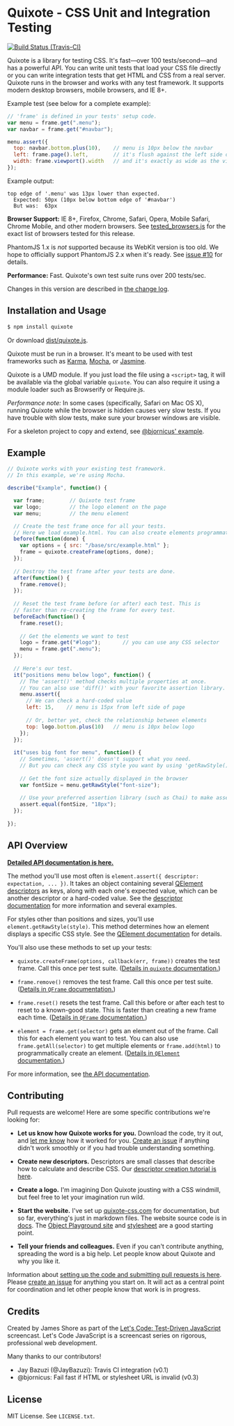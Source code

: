 # Quixote - CSS Unit and Integration Testing

[![Build Status (Travis-CI)](https://secure.travis-ci.org/jamesshore/quixote.png?branch=master )](http://travis-ci.org/jamesshore/quixote)

Quixote is a library for testing CSS. It's fast—over 100 tests/second—and has a powerful API. You can write unit tests that load your CSS file directly or you can write integration tests that get HTML and CSS from a real server. Quixote runs in the browser and works with any test framework. It supports modern desktop browsers, mobile browsers, and IE 8+.

Example test (see below for a complete example):

```javascript
// 'frame' is defined in your tests' setup code.
var menu = frame.get(".menu");
var navbar = frame.get("#navbar");

menu.assert({
  top: navbar.bottom.plus(10),    // menu is 10px below the navbar
  left: frame.page().left,        // it's flush against the left side of the screen
  width: frame.viewport().width   // and it's exactly as wide as the viewport.
});
```

Example output:

```
top edge of '.menu' was 13px lower than expected.
  Expected: 50px (10px below bottom edge of '#navbar')
  But was:  63px
```

**Browser Support:** IE 8+, Firefox, Chrome, Safari, Opera, Mobile Safari, Chrome Mobile, and other modern browsers. See [tested_browsers.js](./build/config/tested_browsers.js) for the exact list of browsers tested for this release.

PhantomJS 1.x is *not* supported because its WebKit version is too old. We hope to officially support PhantomJS 2.x when it's ready. See [issue #10](https://github.com/jamesshore/quixote/issues/10) for details.

**Performance:** Fast. Quixote's own test suite runs over 200 tests/sec.

Changes in this version are described in [the change log](CHANGELOG.md).


## Installation and Usage

```sh
$ npm install quixote
```

Or download [dist/quixote.js](dist/quixote.js).

Quixote must be run in a browser. It's meant to be used with test frameworks such as [Karma](http://karma-runner.github.io), [Mocha](http://visionmedia.github.io/mocha/), or [Jasmine](http://jasmine.github.io/).

Quixote is a UMD module. If you just load the file using a `<script>` tag, it will be available via the global variable `quixote`. You can also require it using a module loader such as Browserify or Require.js.

*Performance note:* In some cases (specifically, Safari on Mac OS X), running Quixote while the browser is hidden causes very slow tests. If you have trouble with slow tests, make sure your browser windows are visible.

For a skeleton project to copy and extend, see [@bjornicus' example](https://github.com/bjornicus/tddcss).


## Example

```javascript
// Quixote works with your existing test framework.
// In this example, we're using Mocha.

describe("Example", function() {

  var frame;        // Quixote test frame
  var logo;         // the logo element on the page
  var menu;         // the menu element

  // Create the test frame once for all your tests.
  // Here we load example.html. You can also create elements programmatically.
  before(function(done) {
    var options = { src: "/base/src/example.html" };
    frame = quixote.createFrame(options, done);
  });
  
  // Destroy the test frame after your tests are done.
  after(function() {
    frame.remove();
  });
  
  // Reset the test frame before (or after) each test. This is
  // faster than re-creating the frame for every test.
  beforeEach(function() {
    frame.reset();
    
    // Get the elements we want to test
    logo = frame.get("#logo");       // you can use any CSS selector
    menu = frame.get(".menu");
  });
  
  // Here's our test.
  it("positions menu below logo", function() {
    // The 'assert()' method checks multiple properties at once.
    // You can also use 'diff()' with your favorite assertion library.
    menu.assert({
      // We can check a hard-coded value
      left: 15,    // menu is 15px from left side of page
      
      // Or, better yet, check the relationship between elements
      top: logo.bottom.plus(10)   // menu is 10px below logo
    });
  });
  
  it("uses big font for menu", function() {
    // Sometimes, 'assert()' doesn't support what you need.
    // But you can check any CSS style you want by using 'getRawStyle()'.
  
    // Get the font size actually displayed in the browser
    var fontSize = menu.getRawStyle("font-size");  
    
    // Use your preferred assertion library (such as Chai) to make assertions.
    assert.equal(fontSize, "18px");
  });
  
});
```


## API Overview

**[Detailed API documentation is here.](docs/api.md)**

The method you'll use most often is `element.assert({ descriptor: expectation, ... })`. It takes an object containing several [QElement descriptors](docs/descriptors.md) as keys, along with each one's expected value, which can be another descriptor or a hard-coded value. See the [descriptor documentation](docs/descriptors.md) for more information and several examples.

For styles other than positions and sizes, you'll use `element.getRawStyle(style)`. This method determines how an element displays a specific CSS style. See the [QElement documentation](docs/QElement.md) for details.

You'll also use these methods to set up your tests:

* `quixote.createFrame(options, callback(err, frame))` creates the test frame. Call this once per test suite. ([Details in `quixote` documentation.](docs/quixote.md))

* `frame.remove()` removes the test frame. Call this once per test suite. ([Details in `QFrame` documentation.](docs/QFrame.md))

* `frame.reset()` resets the test frame. Call this before or after each test to reset to a known-good state. This is faster than creating a new frame each time. ([Details in `QFrame` documentation.](docs/QFrame.md))

* `element = frame.get(selector)` gets an element out of the frame. Call this for each element you want to test. You can also use `frame.getAll(selector)` to get multiple elements or `frame.add(html)` to programmatically create an element. ([Details in `QElement` documentation.](docs/QElement.md))

For more information, see [the API documentation](docs/api.md).


## Contributing

Pull requests are welcome! Here are some specific contributions we're looking for:

* **Let us know how Quixote works for you.** Download the code, try it out, and [let me know](https://twitter.com/jamesshore) how it worked for you. [Create an issue](https://github.com/jamesshore/quixote/issues) if anything didn't work smoothly or if you had trouble understanding something.

* **Create new descriptors.** Descriptors are small classes that describe how to calculate and describe CSS. Our [descriptor creation tutorial is here](src/descriptors/README.md).

* **Create a logo.** I'm imagining Don Quixote jousting with a CSS windmill, but feel free to let your imagination run wild.
 
* **Start the website.** I've set up [quixote-css.com](http://www.quixote-css.com) for documentation, but so far, everything's just in markdown files. The website source code is in [docs](docs). The [Object Playground site](http://www.objectplayground.com) and [stylesheet](https://github.com/jamesshore/object_playground/blob/master/src/site.css) are a good starting point.

* **Tell your friends and colleagues.** Even if you can't contribute anything, spreading the word is a big help. Let people know about Quixote and why you like it.

Information about [setting up the code and submitting pull requests is here](CONTRIBUTING.md). Please [create an issue](https://github.com/jamesshore/quixote/issues) for anything you start on. It will act as a central point for coordination and let other people know that work is in progress.


## Credits

Created by James Shore as part of the [Let's Code: Test-Driven JavaScript](http://www.letscodejavascript.com) screencast. Let's Code JavaScript is a screencast series on rigorous, professional web development.

Many thanks to our contributors!

* Jay Bazuzi (@JayBazuzi): Travis CI integration (v0.1)
* @bjornicus: Fail fast if HTML or stylesheet URL is invalid (v0.3) 


## License

MIT License. See `LICENSE.txt`.